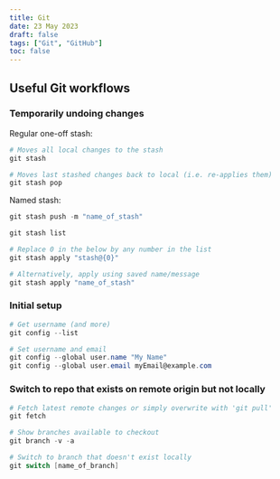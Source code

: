 ```yaml
---
title: Git
date: 23 May 2023
draft: false
tags: ["Git", "GitHub"]
toc: false
---
```

## Useful Git workflows
### Temporarily undoing changes
Regular one-off stash:
```powershell
# Moves all local changes to the stash
git stash

# Moves last stashed changes back to local (i.e. re-applies them)
git stash pop
```

Named stash:
```powershell 
git stash push -m "name_of_stash"

git stash list

# Replace 0 in the below by any number in the list
git stash apply "stash@{0}"

# Alternatively, apply using saved name/message
git stash apply "name_of_stash"
```
### Initial setup
```powershell
# Get username (and more)
git config --list

# Set username and email
git config --global user.name "My Name"
git config --global user.email myEmail@example.com
```

### Switch to repo that exists on remote origin but not locally
```powershell
# Fetch latest remote changes or simply overwrite with 'git pull'
git fetch

# Show branches available to checkout
git branch -v -a

# Switch to branch that doesn't exist locally
git switch [name_of_branch]
```



